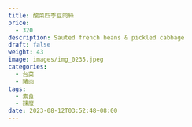 ```yaml
---
title: 酸菜四季豆肉絲
price:
  - 320
description: Sauted french beans & pickled cabbage
draft: false
weight: 43
image: images/img_0235.jpeg
categories:
  - 台菜
  - 豬肉
tags:
  - 素食
  - 辣度
date: 2023-08-12T03:52:48+08:00
---
```



